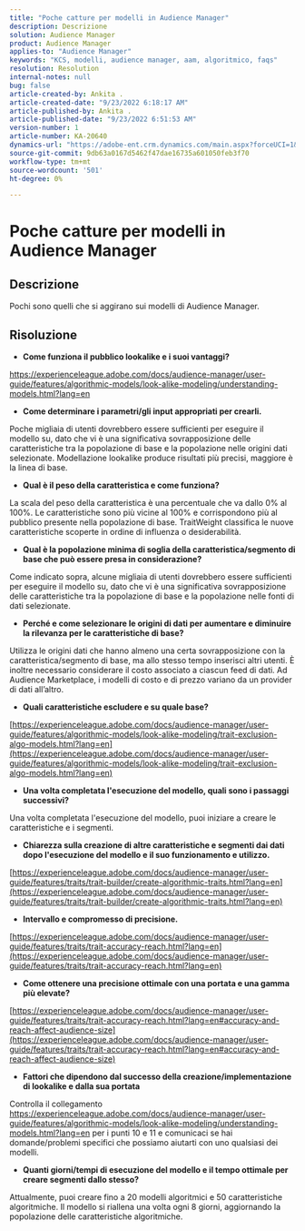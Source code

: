 ```yaml
---
title: "Poche catture per modelli in Audience Manager"
description: Descrizione
solution: Audience Manager
product: Audience Manager
applies-to: "Audience Manager"
keywords: "KCS, modelli, audience manager, aam, algoritmico, faqs"
resolution: Resolution
internal-notes: null
bug: false
article-created-by: Ankita .
article-created-date: "9/23/2022 6:18:17 AM"
article-published-by: Ankita .
article-published-date: "9/23/2022 6:51:53 AM"
version-number: 1
article-number: KA-20640
dynamics-url: "https://adobe-ent.crm.dynamics.com/main.aspx?forceUCI=1&pagetype=entityrecord&etn=knowledgearticle&id=e634477b-073b-ed11-9db1-0022480868ff"
source-git-commit: 9db63a0167d5462f47dae16735a601050feb3f70
workflow-type: tm+mt
source-wordcount: '501'
ht-degree: 0%

---
```


# Poche catture per modelli in Audience Manager

## Descrizione

Pochi sono quelli che si aggirano sui modelli di Audience Manager.

## Risoluzione


- <b>Come funziona il pubblico lookalike e i suoi vantaggi?</b>


https://experienceleague.adobe.com/docs/audience-manager/user-guide/features/algorithmic-models/look-alike-modeling/understanding-models.html?lang=en

- <b>Come determinare i parametri/gli input appropriati per crearli.</b>


Poche migliaia di utenti dovrebbero essere sufficienti per eseguire il modello su, dato che vi è una significativa sovrapposizione delle caratteristiche tra la popolazione di base e la popolazione nelle origini dati selezionate. Modellazione lookalike produce risultati più precisi, maggiore è la linea di base.

- <b>Qual è il peso della caratteristica e come funziona?</b>


La scala del peso della caratteristica è una percentuale che va dallo 0% al 100%. Le caratteristiche sono più vicine al 100% e corrispondono più al pubblico presente nella popolazione di base. TraitWeight classifica le nuove caratteristiche scoperte in ordine di influenza o desiderabilità.

- <b>Qual è la popolazione minima di soglia della caratteristica/segmento di base che può essere presa in considerazione?</b>


Come indicato sopra, alcune migliaia di utenti dovrebbero essere sufficienti per eseguire il modello su, dato che vi è una significativa sovrapposizione delle caratteristiche tra la popolazione di base e la popolazione nelle fonti di dati selezionate.

- <b>Perché e come selezionare le origini di dati per aumentare e diminuire la rilevanza per le caratteristiche di base?</b>


Utilizza le origini dati che hanno almeno una certa sovrapposizione con la caratteristica/segmento di base, ma allo stesso tempo inserisci altri utenti. È inoltre necessario considerare il costo associato a ciascun feed di dati. Ad Audience Marketplace, i modelli di costo e di prezzo variano da un provider di dati all’altro.

- <b>Quali caratteristiche escludere e su quale base?</b>


[https://experienceleague.adobe.com/docs/audience-manager/user-guide/features/algorithmic-models/look-alike-modeling/trait-exclusion-algo-models.html?lang=en](https://experienceleague.adobe.com/docs/audience-manager/user-guide/features/algorithmic-models/look-alike-modeling/trait-exclusion-algo-models.html?lang=en)

- <b>Una volta completata l&#39;esecuzione del modello, quali sono i passaggi successivi?</b>


Una volta completata l&#39;esecuzione del modello, puoi iniziare a creare le caratteristiche e i segmenti.

- <b>Chiarezza sulla creazione di altre caratteristiche e segmenti dai dati dopo l&#39;esecuzione del modello e il suo funzionamento e utilizzo.</b>


[https://experienceleague.adobe.com/docs/audience-manager/user-guide/features/traits/trait-builder/create-algorithmic-traits.html?lang=en](https://experienceleague.adobe.com/docs/audience-manager/user-guide/features/traits/trait-builder/create-algorithmic-traits.html?lang=en)

- <b>Intervallo e compromesso di precisione.</b>


[https://experienceleague.adobe.com/docs/audience-manager/user-guide/features/traits/trait-accuracy-reach.html?lang=en](https://experienceleague.adobe.com/docs/audience-manager/user-guide/features/traits/trait-accuracy-reach.html?lang=en)

- <b>Come ottenere una precisione ottimale con una portata e una gamma più elevate?</b>


[https://experienceleague.adobe.com/docs/audience-manager/user-guide/features/traits/trait-accuracy-reach.html?lang=en#accuracy-and-reach-affect-audience-size](https://experienceleague.adobe.com/docs/audience-manager/user-guide/features/traits/trait-accuracy-reach.html?lang=en#accuracy-and-reach-affect-audience-size)

- <b>Fattori che dipendono dal successo della creazione/implementazione di lookalike e dalla sua portata</b>


Controlla il collegamento https://experienceleague.adobe.com/docs/audience-manager/user-guide/features/algorithmic-models/look-alike-modeling/understanding-models.html?lang=en per i punti 10 e 11 e comunicaci se hai domande/problemi specifici che possiamo aiutarti con uno qualsiasi dei modelli.

- <b>Quanti giorni/tempi di esecuzione del modello e il tempo ottimale per creare segmenti dallo stesso?</b>


Attualmente, puoi creare fino a 20 modelli algoritmici e 50 caratteristiche algoritmiche. Il modello si riallena una volta ogni 8 giorni, aggiornando la popolazione delle caratteristiche algoritmiche.
